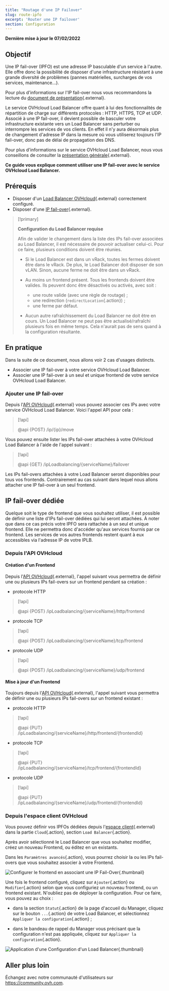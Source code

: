 ```yaml
---
title: "Routage d'une IP Failover"
slug: route-ipfo
excerpt: 'Router une IP failover'
section: Configuration
---
```


**Dernière mise à jour le 07/02/2022**

## Objectif

Une IP fail-over (IPFO) est une adresse IP basculable d'un service à l'autre. Elle offre donc la possibilité de disposer d'une infrastructure résistant à une grande diversité de problèmes (pannes matérielles, surcharges de vos services, maintenance...).

Pour plus d'informations sur l'IP fail-over nous vous recommandons la lecture du [document de présentation](https://www.ovhcloud.com/fr/bare-metal/ip/){.external}.

Le service OVHcloud Load Balancer offre quant à lui des fonctionnalités de répartition de charge sur différents protocoles : HTTP, HTTPS, TCP et UDP. Associé à une IP fail-over, il devient possible de basculer votre infrastructure existante vers un Load Balancer sans perturber ou interrompre les services de vos clients. En effet il n'y aura désormais plus de changement d'adresse IP dans la mesure où vous utiliserez toujours l'IP fail-over, donc pas de délai de propagation des DNS.

Pour plus d'informations sur le service OVHcloud Load Balancer, nous vous conseillons de consulter la [présentation générale](https://docs.ovh.com/fr/load-balancer/iplb-presentation/){.external}.

**Ce guide vous explique comment utiliser une IP fail-over avec le service OVHcloud Load Balancer.**


## Prérequis

- Disposer d'un [Load Balancer OVHcloud](https://www.ovh.com/fr/solutions/load-balancer/){.external} correctement configuré.
- Disposer d'une [IP fail-over](https://www.ovhcloud.com/fr/bare-metal/ip/){.external}.

> [!primary]
>
> **Configuration du Load Balancer requise**
>
> Afin de valider le changement dans la liste des IPs fail-over associées au Load Balancer, il est nécessaire de pouvoir actualiser celui-ci. Pour ce faire, plusieurs conditions doivent être réunies.
> 
> - Si le Load Balancer est dans un vRack, toutes les fermes doivent être dans le vRack. De plus, le Load Balancer doit disposer de son vLAN. Sinon, aucune ferme ne doit être dans un vRack.
>
> - Au moins un frontend présent. Tous les frontends doivent être valides. Ils peuvent donc être désactivés ou activés, avec soit :
>    - une route valide (avec une règle de routage) ;
>    - une redirection (`redirectLocation`{.action}) ;
>    - une ferme par défaut.
>
> - Aucun autre rafraîchissement du Load Balancer ne doit être en cours. Un Load Balancer ne peut pas être actualisé/rafraîchi plusieurs fois en même temps. Cela n'aurait pas de sens quand à la configuration résultante.
>

## En pratique

Dans la suite de ce document, nous allons voir 2 cas d'usages distincts.

- Associer une IP fail-over à votre service OVHcloud Load Balancer.
- Associer une IP fail-over à un seul et unique frontend de votre service OVHcloud Load Balancer.


### Ajouter une IP fail-over
Depuis l'[API OVHcloud](https://api.ovh.com){.external} vous pouvez associer ces IPs avec votre service OVHcloud Load Balancer.
Voici l'appel API pour cela :


> [!api]
>
> @api {POST} /ip/{ip}/move
> 

Vous pouvez ensuite lister les IPs fail-over attachées à votre OVHcloud Load Balancer à l'aide de l'appel suivant :


> [!api]
>
> @api {GET} /ipLoadbalancing/{serviceName}/failover
>

Les IPs fail-overs attachées à votre Load Balancer seront disponibles pour tous vos frontends.
Contrairement au cas suivant dans lequel nous allons attacher une IP fail-over à un seul frontend.


## IP fail-over dédiée
Quelque soit le type de frontend que vous souhaitez utiliser, il est possible de définir une liste d'IPs fail-over dédiées qui lui seront attachées.
À noter que dans ce cas précis votre IPFO sera rattachée à un seul et unique frontend.
Elle ne permettra donc d'accéder qu'aux services fournis par ce frontend.
Les services de vos autres frontends restent quant à eux accessibles via l'adresse IP de votre IPLB.

### Depuis l'API OVHcloud

#### Création d'un Frontend

Depuis l'[API OVHcloud](https://api.ovh.com){.external}, l'appel suivant vous permettra de définir une ou plusieurs IPs fail-overs sur un frontend pendant sa création :


* protocole HTTP

> [!api]
>
> @api {POST} /ipLoadbalancing/{serviceName}/http/frontend
> 

* protocole TCP

> [!api]
>
> @api {POST} /ipLoadbalancing/{serviceName}/tcp/frontend
> 

* protocole UDP

> [!api]
>
> @api {POST} /ipLoadbalancing/{serviceName}/udp/frontend
> 


#### Mise à jour d'un Frontend

Toujours depuis l'[API OVHcloud](https://api.ovh.com){.external}, l'appel suivant vous permettra de définir une ou plusieurs IPs fail-overs sur un frontend existant :


* protocole HTTP

> [!api]
>
> @api {PUT} /ipLoadbalancing/{serviceName}/http/frontend/{frontendId}
> 

* protocole TCP

> [!api]
>
> @api {PUT} /ipLoadbalancing/{serviceName}/tcp/frontend/{frontendId}
> 

* protocole UDP

> [!api]
>
> @api {PUT} /ipLoadbalancing/{serviceName}/udp/frontend/{frontendId}
> 



### Depuis l'espace client OVHcloud

Vous pouvez définir vos IPFOs dédiées depuis l'[espace client](https://www.ovh.com/auth/?action=gotomanager&from=https://www.ovh.com/fr/&ovhSubsidiary=fr){.external} dans la partie `Cloud`{.action}, section `Load Balancer`{.action}.

Après avoir sélectionné le Load Balancer que vous souhaitez modifier,
créez un nouveau Frontend, ou éditez en un existants.

Dans les `Paramètres avancés`{.action}, vous pourrez choisir la ou les IPs fail-overs que vous souhaitez associer à votre Frontend.


![Configurer le frontend en associant une IP Fail-Over](images/iplb_frontend.png){.thumbnail}

Une fois le frontend configuré, cliquez sur `Ajouter`{.action} ou `Modifier`{.action} selon que vous configuriez un nouveau frontend, ou un frontend existant.
N'oubliez pas de déployer la configuration.
Pour ce faire, vous pouvez au choix :

- dans la section `Statut`{.action} de la page d'accueil du Manager,
cliquez sur le bouton `...`{.action} de votre Load Balancer,
et sélectionnez `Appliquer la configuration`{.action} ;

- dans le bandeau de rappel du Manager vous précisant que la configuration n'est pas appliquée,
cliquez sur `Appliquer la configuration`{.action}.

![Application d'une Configuration d'un Load Balancer](images/apply_configuration.png){.thumbnail}


## Aller plus loin

Échangez avec notre communauté d'utilisateurs sur <https://community.ovh.com>.

